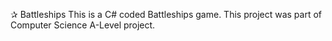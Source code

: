✰ Battleships
This is a C# coded Battleships game. This project was part of Computer Science A-Level project.

